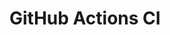 # GitHub Actions CI










































































































































































































































































































































































































































































































































































































































































































































































































































































































































































































































































































































































































































































































































































































































































































































































































































































































































































































































































































































































































































































































































































































































































































































































































































































































































































































































































































































































































































































































































































































































































































































































































































































































































































































































































































































































































































